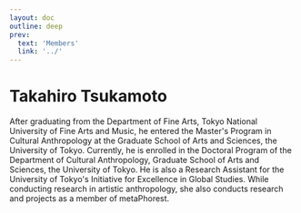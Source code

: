 ```yaml
---
layout: doc
outline: deep
prev:
  text: 'Members'
  link: '../'
---
```


# Takahiro Tsukamoto

After graduating from the Department of Fine Arts, Tokyo National University of Fine Arts and Music, he entered the Master's Program in Cultural Anthropology at the Graduate School of Arts and Sciences, the University of Tokyo. Currently, he is enrolled in the Doctoral Program of the Department of Cultural Anthropology, Graduate School of Arts and Sciences, the University of Tokyo. He is also a Research Assistant for the University of Tokyo's Initiative for Excellence in Global Studies.
While conducting research in artistic anthropology, she also conducts research and projects as a member of metaPhorest.